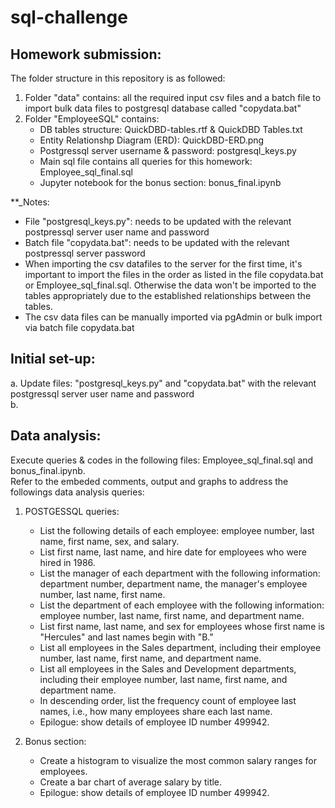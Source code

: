 # sql-challenge

## Homework submission:

The folder structure in this repository is as followed: </br>
1. Folder "data" contains: all the required input csv files and a batch file to import bulk data files to postgresql database called "copydata.bat"
2. Folder "EmployeeSQL" contains: 
    - DB tables structure: QuickDBD-tables.rtf & QuickDBD Tables.txt 
    - Entity Relationshp Diagram (ERD): QuickDBD-ERD.png
    - Postgressql server username & password: postgresql_keys.py
    - Main sql file contains all queries for this homework: Employee_sql_final.sql
    - Jupyter notebook for the bonus section: bonus_final.ipynb

**_Notes:
  - File "postgresql_keys.py": needs to be updated with the relevant postpressql server user name and password 
  - Batch file "copydata.bat": needs to be updated with the relevant postpressql server password
  - When importing the csv datafiles to the server for the first time, it's important to import the files in the order as listed in the file copydata.bat or Employee_sql_final.sql. Otherwise the data won't be imported to the tables appropriately due to the established relationships between the tables.
  - The csv data files can be manually imported via pgAdmin or bulk import via batch file copydata.bat

## Initial set-up:

a. Update files: "postgresql_keys.py" and "copydata.bat" with the relevant postgressql server user name and password </br>
b. 

## Data analysis:

Execute queries & codes in the following files: Employee_sql_final.sql and bonus_final.ipynb. </br>
Refer to the embeded comments, output and graphs to address the followings data analysis queries:

1. POSTGESSQL queries:
    * List the following details of each employee: employee number, last name, first name, sex, and salary.
    * List first name, last name, and hire date for employees who were hired in 1986.
    * List the manager of each department with the following information: department number, department name, the manager's employee number, last name, first name.
    * List the department of each employee with the following information: employee number, last name, first name, and department name.
    * List first name, last name, and sex for employees whose first name is "Hercules" and last names begin with "B."
    * List all employees in the Sales department, including their employee number, last name, first name, and department name.
    * List all employees in the Sales and Development departments, including their employee number, last name, first name, and department name.
    * In descending order, list the frequency count of employee last names, i.e., how many employees share each last name.
    * Epilogue: show details of employee ID number 499942.

2. Bonus section:
    * Create a histogram to visualize the most common salary ranges for employees.
    * Create a bar chart of average salary by title.
    * Epilogue: show details of employee ID number 499942.


